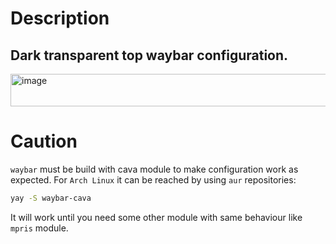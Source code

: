 # Description
Dark transparent top waybar configuration.
---
<img width="2559" height="52" alt="image" src="https://github.com/user-attachments/assets/f6ad6ded-0fa1-429c-8f8c-1cf56a57e6c7" />

# Caution
`waybar` must be build with cava module to make configuration work as expected. For `Arch Linux` it can be reached by using `aur` repositories:
```bash
yay -S waybar-cava
```
It will work until you need some other module with same behaviour like `mpris` module.
